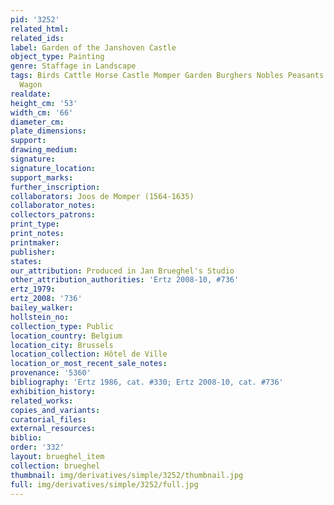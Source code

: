 ```yaml
---
pid: '3252'
related_html: 
related_ids: 
label: Garden of the Janshoven Castle
object_type: Painting
genre: Staffage in Landscape
tags: Birds Cattle Horse Castle Momper Garden Burghers Nobles Peasants Landscape Boat
  Wagon
realdate: 
height_cm: '53'
width_cm: '66'
diameter_cm: 
plate_dimensions: 
support: 
drawing_medium: 
signature: 
signature_location: 
support_marks: 
further_inscription: 
collaborators: Joos de Momper (1564-1635)
collaborator_notes: 
collectors_patrons: 
print_type: 
print_notes: 
printmaker: 
publisher: 
states: 
our_attribution: Produced in Jan Brueghel's Studio
other_attribution_authorities: 'Ertz 2008-10, #736'
ertz_1979: 
ertz_2008: '736'
bailey_walker: 
hollstein_no: 
collection_type: Public
location_country: Belgium
location_city: Brussels
location_collection: Hôtel de Ville
location_or_most_recent_sale_notes: 
provenance: '5360'
bibliography: 'Ertz 1986, cat. #330; Ertz 2008-10, cat. #736'
exhibition_history: 
related_works: 
copies_and_variants: 
curatorial_files: 
external_resources: 
biblio: 
order: '332'
layout: brueghel_item
collection: brueghel
thumbnail: img/derivatives/simple/3252/thumbnail.jpg
full: img/derivatives/simple/3252/full.jpg
---
```

